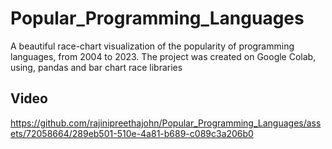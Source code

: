 # Popular_Programming_Languages
A beautiful race-chart visualization of the popularity of programming languages, from 2004 to 2023. 
The project was created on Google Colab, using, pandas and bar chart race libraries

## Video
https://github.com/rajinipreethajohn/Popular_Programming_Languages/assets/72058664/289eb501-510e-4a81-b689-c089c3a206b0

